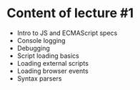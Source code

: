 # Content of lecture #1

- Intro to JS and ECMAScript specs
- Console logging
- Debugging
- Script loading basics
- Loading external scripts
- Loading browser events
- Syntax parsers